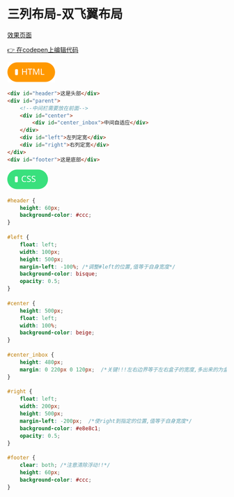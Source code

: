 # <b>三列布局-双飞翼布局</b>

[效果页面](../assets/source/00布局-双飞翼.html ':include :type=iframe width=100% height=422px')

[:point_right: 在codepen上编辑代码](https://codepen.io/shuangcs/pen/pLZVNb)

![标签](../assets/html.svg)

```html
<div id="header">这是头部</div>
<div id="parent">
    <!--中间栏需要放在前面-->
    <div id="center">
        <div id="center_inbox">中间自适应</div>
    </div>
    <div id="left">左列定宽</div>
    <div id="right">右列定宽</div>
</div>
<div id="footer">这是底部</div>
```
![标签](../assets/css.svg)

```css
#header {
    height: 60px;
    background-color: #ccc;
}

#left {
    float: left;
    width: 100px;
    height: 500px;
    margin-left: -100%; /*调整#left的位置,值等于自身宽度*/
    background-color: bisque;
    opacity: 0.5;
}

#center {
    height: 500px;
    float: left;
    width: 100%;
    background-color: beige;
}

#center_inbox {
    height: 480px;
    margin: 0 220px 0 120px;  /*关键!!!左右边界等于左右盒子的宽度,多出来的为盒子间隔*/
}

#right {
    float: left;
    width: 200px;
    height: 500px;
    margin-left: -200px;  /*使right到指定的位置,值等于自身宽度*/
    background-color: #e8e8c1;
    opacity: 0.5;
}

#footer {
    clear: both; /*注意清除浮动!!*/
    height: 60px;
    background-color: #ccc;
}
```




